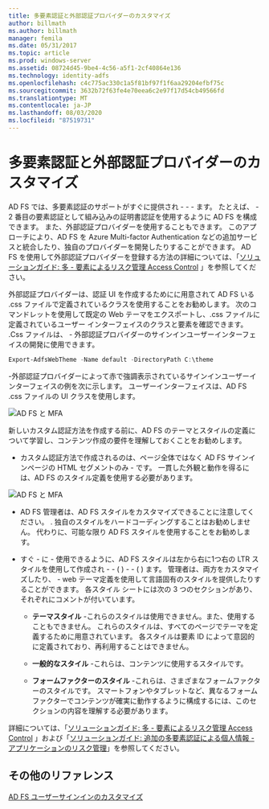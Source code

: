 ```yaml
---
title: 多要素認証と外部認証プロバイダーのカスタマイズ
author: billmath
ms.author: billmath
manager: femila
ms.date: 05/31/2017
ms.topic: article
ms.prod: windows-server
ms.assetid: 08724d45-9be4-4c56-a5f1-2cf40864e136
ms.technology: identity-adfs
ms.openlocfilehash: c4c775ac330c1a5f81bf97f1f6aa29204efbf75c
ms.sourcegitcommit: 3632b72f63fe4e70eea6c2e97f17d54cb49566fd
ms.translationtype: MT
ms.contentlocale: ja-JP
ms.lasthandoff: 08/03/2020
ms.locfileid: "87519731"
---
```

# <a name="multi-factor-authentication-and-external-authentication-providers-customization"></a>多要素認証と外部認証プロバイダーのカスタマイズ

AD FS では、多要素認証のサポートがすぐに提供され \- \- \- ます。 たとえば、 \- 2 番目の要素認証として組み込みの証明書認証を使用するように AD FS を構成できます。 また、外部認証プロバイダーを使用することもできます。 このアプローチにより、AD FS を Azure Multi-factor Authentication などの追加サービスと統合したり、独自のプロバイダーを開発したりすることができます。 AD FS を使用して外部認証プロバイダーを登録する方法の詳細については、「[ソリューションガイド: 多 \- 要素によるリスク管理 Access Control](./manage-risk-with-conditional-access-control.md) 」を参照してください。

外部認証プロバイダーは、認証 UI を作成するためにに用意されて AD FS いる .css ファイルで定義されているクラスを使用することをお勧めします。 次のコマンドレットを使用して既定の Web テーマをエクスポートし、.css ファイルに定義されているユーザー インターフェイスのクラスと要素を確認できます。 .Css ファイルは、 \- 外部認証プロバイダーのサインインユーザーインターフェイスの開発に使用できます。

```powershell
Export-AdfsWebTheme -Name default -DirectoryPath C:\theme
```

\-外部認証プロバイダーによって赤で強調表示されているサインインユーザーインターフェイスの例を次に示します。 ユーザーインターフェイスは、AD FS .css ファイルの UI クラスを使用します。

![AD FS と MFA](media/AD-FS-user-sign-in-customization/ADFS_Blue_Custom8.png)

新しいカスタム認証方法を作成する前に、AD FS のテーマとスタイルの定義について学習し、コンテンツ作成の要件を理解しておくことをお勧めします。

-   カスタム認証方法で作成されるのは、ページ全体ではなく AD FS サインインページの HTML セグメントのみ \- です。 一貫した外観と動作を得るには、AD FS のスタイル定義を使用する必要があります。

![AD FS と MFA](media/AD-FS-user-sign-in-customization/ADFS_Blue_Custom9.png)

-   AD FS 管理者は、AD FS スタイルをカスタマイズできることに注意してください。 . 独自のスタイルをハードコーディングすることはお勧めしません。 代わりに、可能な限り AD FS スタイルを使用することをお勧めします。

-   すぐ \- に \- 使用できるように、AD FS スタイルは左から右に1つ右の LTR スタイルを使用して作成され \- \- \( \) \- \- \( \) ます。 管理者は、両方をカスタマイズしたり、 \- web テーマ定義を使用して言語固有のスタイルを提供したりすることができます。 各スタイル シートには次の 3 つのセクションがあり、それぞれにコメントが付いています。

    -   **テーマスタイル** \-これらのスタイルは使用できません。また、使用することもできません。 これらのスタイルは、すべてのページでテーマを定義するために用意されています。 各スタイルは要素 ID によって意図的に定義されており、再利用することはできません。

    -   **一般的なスタイル** \-これらは、コンテンツに使用するスタイルです。

    -   **フォームファクターのスタイル** \-これらは、さまざまなフォームファクターのスタイルです。 スマートフォンやタブレットなど、異なるフォーム ファクターでコンテンツが確実に動作するように構成するには、このセクションの内容を理解する必要があります。

詳細については、「[ソリューションガイド: 多 \- 要素によるリスク管理 Access Control](./manage-risk-with-conditional-access-control.md) 」および「[ソリューションガイド: 追加の多要素認証による個人情報 \- アプリケーションのリスク管理](https://tnstage.redmond.corp.microsoft.com/library/dn280949.aspx)」を参照してください。

## <a name="additional-references"></a>その他のリファレンス
[AD FS ユーザーサインインのカスタマイズ](AD-FS-user-sign-in-customization.md)
